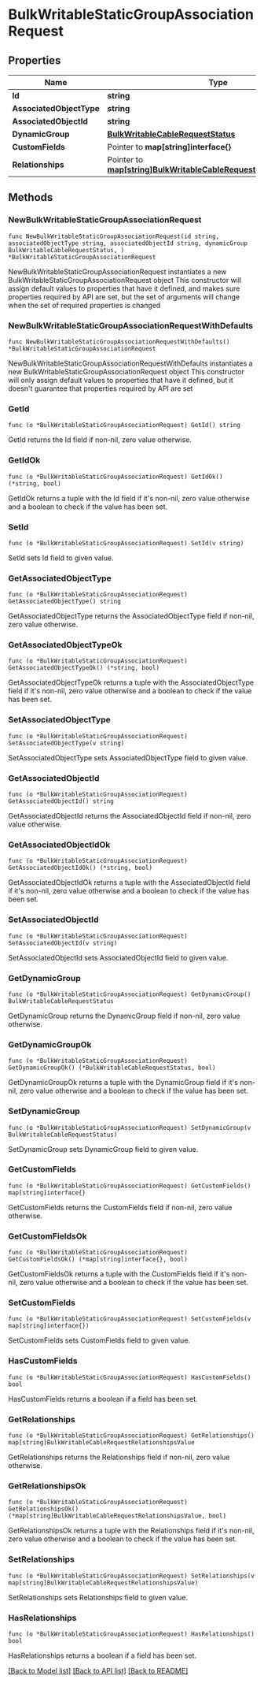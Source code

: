 # BulkWritableStaticGroupAssociationRequest

## Properties

Name | Type | Description | Notes
------------ | ------------- | ------------- | -------------
**Id** | **string** |  | 
**AssociatedObjectType** | **string** |  | 
**AssociatedObjectId** | **string** |  | 
**DynamicGroup** | [**BulkWritableCableRequestStatus**](BulkWritableCableRequestStatus.md) |  | 
**CustomFields** | Pointer to **map[string]interface{}** |  | [optional] 
**Relationships** | Pointer to [**map[string]BulkWritableCableRequestRelationshipsValue**](BulkWritableCableRequestRelationshipsValue.md) |  | [optional] 

## Methods

### NewBulkWritableStaticGroupAssociationRequest

`func NewBulkWritableStaticGroupAssociationRequest(id string, associatedObjectType string, associatedObjectId string, dynamicGroup BulkWritableCableRequestStatus, ) *BulkWritableStaticGroupAssociationRequest`

NewBulkWritableStaticGroupAssociationRequest instantiates a new BulkWritableStaticGroupAssociationRequest object
This constructor will assign default values to properties that have it defined,
and makes sure properties required by API are set, but the set of arguments
will change when the set of required properties is changed

### NewBulkWritableStaticGroupAssociationRequestWithDefaults

`func NewBulkWritableStaticGroupAssociationRequestWithDefaults() *BulkWritableStaticGroupAssociationRequest`

NewBulkWritableStaticGroupAssociationRequestWithDefaults instantiates a new BulkWritableStaticGroupAssociationRequest object
This constructor will only assign default values to properties that have it defined,
but it doesn't guarantee that properties required by API are set

### GetId

`func (o *BulkWritableStaticGroupAssociationRequest) GetId() string`

GetId returns the Id field if non-nil, zero value otherwise.

### GetIdOk

`func (o *BulkWritableStaticGroupAssociationRequest) GetIdOk() (*string, bool)`

GetIdOk returns a tuple with the Id field if it's non-nil, zero value otherwise
and a boolean to check if the value has been set.

### SetId

`func (o *BulkWritableStaticGroupAssociationRequest) SetId(v string)`

SetId sets Id field to given value.


### GetAssociatedObjectType

`func (o *BulkWritableStaticGroupAssociationRequest) GetAssociatedObjectType() string`

GetAssociatedObjectType returns the AssociatedObjectType field if non-nil, zero value otherwise.

### GetAssociatedObjectTypeOk

`func (o *BulkWritableStaticGroupAssociationRequest) GetAssociatedObjectTypeOk() (*string, bool)`

GetAssociatedObjectTypeOk returns a tuple with the AssociatedObjectType field if it's non-nil, zero value otherwise
and a boolean to check if the value has been set.

### SetAssociatedObjectType

`func (o *BulkWritableStaticGroupAssociationRequest) SetAssociatedObjectType(v string)`

SetAssociatedObjectType sets AssociatedObjectType field to given value.


### GetAssociatedObjectId

`func (o *BulkWritableStaticGroupAssociationRequest) GetAssociatedObjectId() string`

GetAssociatedObjectId returns the AssociatedObjectId field if non-nil, zero value otherwise.

### GetAssociatedObjectIdOk

`func (o *BulkWritableStaticGroupAssociationRequest) GetAssociatedObjectIdOk() (*string, bool)`

GetAssociatedObjectIdOk returns a tuple with the AssociatedObjectId field if it's non-nil, zero value otherwise
and a boolean to check if the value has been set.

### SetAssociatedObjectId

`func (o *BulkWritableStaticGroupAssociationRequest) SetAssociatedObjectId(v string)`

SetAssociatedObjectId sets AssociatedObjectId field to given value.


### GetDynamicGroup

`func (o *BulkWritableStaticGroupAssociationRequest) GetDynamicGroup() BulkWritableCableRequestStatus`

GetDynamicGroup returns the DynamicGroup field if non-nil, zero value otherwise.

### GetDynamicGroupOk

`func (o *BulkWritableStaticGroupAssociationRequest) GetDynamicGroupOk() (*BulkWritableCableRequestStatus, bool)`

GetDynamicGroupOk returns a tuple with the DynamicGroup field if it's non-nil, zero value otherwise
and a boolean to check if the value has been set.

### SetDynamicGroup

`func (o *BulkWritableStaticGroupAssociationRequest) SetDynamicGroup(v BulkWritableCableRequestStatus)`

SetDynamicGroup sets DynamicGroup field to given value.


### GetCustomFields

`func (o *BulkWritableStaticGroupAssociationRequest) GetCustomFields() map[string]interface{}`

GetCustomFields returns the CustomFields field if non-nil, zero value otherwise.

### GetCustomFieldsOk

`func (o *BulkWritableStaticGroupAssociationRequest) GetCustomFieldsOk() (*map[string]interface{}, bool)`

GetCustomFieldsOk returns a tuple with the CustomFields field if it's non-nil, zero value otherwise
and a boolean to check if the value has been set.

### SetCustomFields

`func (o *BulkWritableStaticGroupAssociationRequest) SetCustomFields(v map[string]interface{})`

SetCustomFields sets CustomFields field to given value.

### HasCustomFields

`func (o *BulkWritableStaticGroupAssociationRequest) HasCustomFields() bool`

HasCustomFields returns a boolean if a field has been set.

### GetRelationships

`func (o *BulkWritableStaticGroupAssociationRequest) GetRelationships() map[string]BulkWritableCableRequestRelationshipsValue`

GetRelationships returns the Relationships field if non-nil, zero value otherwise.

### GetRelationshipsOk

`func (o *BulkWritableStaticGroupAssociationRequest) GetRelationshipsOk() (*map[string]BulkWritableCableRequestRelationshipsValue, bool)`

GetRelationshipsOk returns a tuple with the Relationships field if it's non-nil, zero value otherwise
and a boolean to check if the value has been set.

### SetRelationships

`func (o *BulkWritableStaticGroupAssociationRequest) SetRelationships(v map[string]BulkWritableCableRequestRelationshipsValue)`

SetRelationships sets Relationships field to given value.

### HasRelationships

`func (o *BulkWritableStaticGroupAssociationRequest) HasRelationships() bool`

HasRelationships returns a boolean if a field has been set.


[[Back to Model list]](../README.md#documentation-for-models) [[Back to API list]](../README.md#documentation-for-api-endpoints) [[Back to README]](../README.md)


